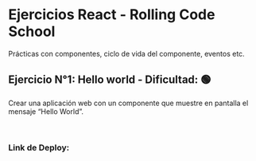 # Ejercicios React - Rolling Code School 
Prácticas con componentes, ciclo de vida del componente, eventos etc.

## Ejercicio N°1: Hello world - Dificultad:  🟢

Crear una aplicación web con un componente que muestre en pantalla el mensaje “Hello World”.

<br>

### Link de Deploy:
